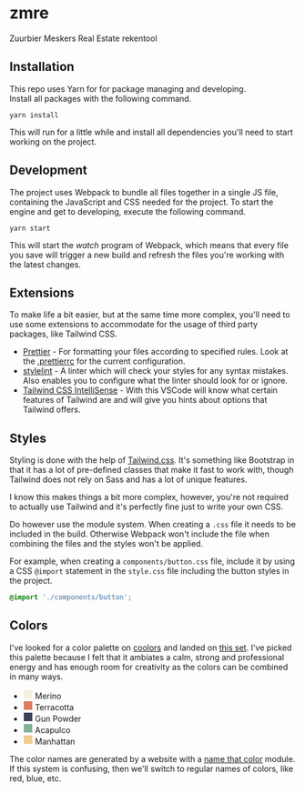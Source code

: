 # zmre

Zuurbier Meskers Real Estate rekentool

## Installation

This repo uses Yarn for for package managing and developing.  
Install all packages with the following command.

```cli
yarn install
```

This will run for a little while and install all dependencies you'll need to start working on the project.

## Development

The project uses Webpack to bundle all files together in a single JS file, containing the JavaScript and CSS needed for the project. To start the engine and get to developing, execute the following command.

```cli
yarn start
```

This will start the _watch_ program of Webpack, which means that every file you save will trigger a new build and refresh the files you're working with the latest changes.

## Extensions

To make life a bit easier, but at the same time more complex, you'll need to use some extensions to accommodate for the usage of third party packages, like Tailwind CSS.

-   [Prettier](https://marketplace.visualstudio.com/items?itemName=esbenp.prettier-vscode) - For formatting your files according to specified rules. Look at the [.prettierrc](./.prettierrc) for the current configuration.
-   [stylelint](https://marketplace.visualstudio.com/items?itemName=stylelint.vscode-stylelint) - A linter which will check your styles for any syntax mistakes. Also enables you to configure what the linter should look for or ignore.
-   [Tailwind CSS IntelliSense](https://marketplace.visualstudio.com/items?itemName=bradlc.vscode-tailwindcss) - With this VSCode will know what certain features of Tailwind are and will give you hints about options that Tailwind offers.

## Styles

Styling is done with the help of [Tailwind.css](https://tailwindcss.com). It's something like Bootstrap in that it has a lot of pre-defined classes that make it fast to work with, though Tailwind does not rely on Sass and has a lot of unique features.

I know this makes things a bit more complex, however, you're not required to actually use Tailwind and it's perfectly fine just to write your own CSS.

Do however use the module system. When creating a `.css` file it needs to be included in the build. Otherwise Webpack won't include the file when combining the files and the styles won't be applied.

For example, when creating a `components/button.css` file, include it by using a CSS `@import` statement in the `style.css` file including the button styles in the project.

```css
@import './components/button';
```

## Colors

I've looked for a color palette on [coolors](https://coolors.co) and landed on [this set](https://coolors.co/f4f1de-e07a5f-3d405b-81b29a-f2cc8f). I've picked this palette because I felt that it ambiates a calm, strong and professional energy and has enough room for creativity as the colors can be combined in many ways.

-   <span><div style="background-color:#F4F1DE;display:inline-block;width:15px;height:15px;border:1px solid white;"></div> Merino</span>
-   <span><div style="background-color:#E07A5F;display:inline-block;width:15px;height:15px;border:1px solid white;"></div> Terracotta</span>
-   <span><div style="background-color:#3D405B;display:inline-block;width:15px;height:15px;border:1px solid white;"></div> Gun Powder</span>
-   <span><div style="background-color:#81B29A;display:inline-block;width:15px;height:15px;border:1px solid white;"></div> Acapulco</span>
-   <span><div style="background-color:#F2CC8F;display:inline-block;width:15px;height:15px;border:1px solid white;"></div> Manhattan</span>

The color names are generated by a website with a [name that color](https://chir.ag/projects/name-that-color/#6195ED) module. If this system is confusing, then we'll switch to regular names of colors, like red, blue, etc.
